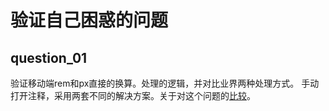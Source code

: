 验证自己困惑的问题
================
  ## question_01
  验证移动端rem和px直接的换算。处理的逻辑，并对比业界两种处理方式。
  手动打开注释，采用两套不同的解决方案。关于对这个问题的[比较](http://nicechat.me/#/info?id=32)。
